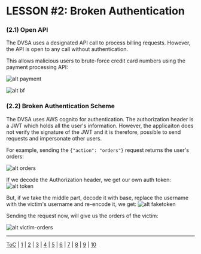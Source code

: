 # LESSON #2: Broken Authentication

### (2.1) Open API
The DVSA uses a designated API call to process billing requests. However, the API is open to any call without authentication. 

This allows malicious users to brute-force credit card numbers using the payment processing API:

![alt payment](https://i.imgur.com/YMquTz4.png)

![alt bf](https://i.imgur.com/FVxjwLR.png)

### (2.2) Broken Authentication Scheme

The DVSA uses AWS cognito for authentication. The authorization header is a JWT which holds all the user's information. However, the applicaiton does not verify the signature of the JWT and it is therefore, possible to send requests and impersonate other users.

For example, sending the `{"action": "orders"}` request returns the user's orders:

![alt orders](https://i.imgur.com/iqsj7Bw.png)

If we decode the Authorization header, we get our own auth token:
![alt token](https://i.imgur.com/3NOqFbJ.png)

But, if we take the middle part, decode it with base, replace the username with the victim's username and re-encode it, we get:
![alt faketoken](https://i.imgur.com/Dkp8v80.png)

Sending the request now, will give us the orders of the victim:

![alt victim-orders](https://i.imgur.com/Vr9eufx.png)

- - -
[ToC](../LESSONS/README.md) | [1](../LESSONS/LESSON_01.md) | [2](../LESSONS/LESSON_02.md) | [3](../LESSONS/LESSON_03.md) | [4](../LESSONS/LESSON_04.md) | [5](../LESSONS/LESSON_05.md) | [6](../LESSONS/LESSON_06.md) | [7](../LESSONS/LESSON_07.md) | [8](../LESSONS/LESSON_08.md) | [9](../LESSONS/LESSON_09.md) | [10](../LESSONS/LESSON_10.md)

